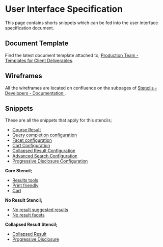 User Interface Specification
=================

This page contains shorts snippets which can be fed into the user interface specification document.

## Document Template
Find the latest document template attached to; [Production Team - Templates for Client Deliverables](https://confluence.cbr.au.funnelback.com/display/PNS/Production+Team+-+Templates+for+Client+Deliverables).

## Wireframes
All the wireframes are located on confluence on the subpages of [Stencils - Developers - Documentation ](https://confluence.cbr.au.funnelback.com/display/STEN/Stencils+-+Developers+-+Documentation).

## Snippets
These are all the snippets that apply for this stencils;
* [Course Result](COURSE_RESULT.md)
* [Query completion configuration](QUERY_COMPLETION_CONFIGURATION.md)
* [Facet configuration](FACET_CONFIGURATION.md)
* [Cart Configuration](CART_CONFIGURATION.md)
* [Collapsed Result Configuration](COLLAPSED_RESULT_CONFIGURATION.md)
* [Advanced Search Configuration](ADVANCED_SEARCH_CONFIGURATION.md)
* [Progressive Disclosure Configuration](PROGRESSIVE_DISCLOSURE_CONFIGURATION.md)

**Core Stencil;**
* [Results tools](../../../stencils-core-meta/tree/master/@docs/user_interface_specification/RESULTS_TOOLS.md)
* [Print friendly](../../../stencils-core-meta/tree/master/@docs/user_interface_specification/PRINT_FRIENDLY.md)
* [Cart](../../../stencils-core-meta/tree/master/@docs/user_interface_specification/Cart.md)

**No Result Stencil;**
* [No result suggested results](../../../stencils-noresult-meta/tree/master/@docs/user_interface_specification/NO_RESULT_SUGGESTED-RESULTS.md)
* [No result facets](../../../stencils-noresult-meta/tree/master/@docs/user_interface_specification/NO_RESULT_FACETS.md)

**Collapsed Result Stencil;**
* [Collapsed Result](../../../stencils-collapsedresult-meta/tree/master/@docs/user_interface_specification/COLLAPSED_RESULT.md)
* [Progressive Disclosure](../../../stencils-collapsedresult-meta/tree/master/@docs/user_interface_specification/PROGRESSIVE_DISCLOSURE.md)
